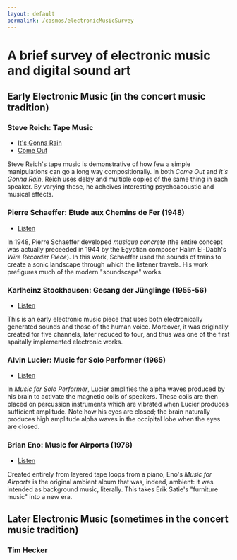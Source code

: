 ```yaml
---
layout: default
permalink: /cosmos/electronicMusicSurvey
---
```


# A brief survey of electronic music and digital sound art

## Early Electronic Music (in the concert music tradition)

### Steve Reich: Tape Music

 - [It's Gonna Rain](https://www.youtube.com/watch?v=vugqRAX7xQE)
 - [Come Out](https://www.youtube.com/watch?v=g0WVh1D0N50)

Steve Reich's tape music is demonstrative of how few a simple manipulations can go a long way compositionally. In both _Come Out_ and _It's Gonna Rain_, Reich uses delay and multiple copies of the same thing in each speaker. By varying these, he acheives interesting psychoacoustic and musical effects.


### Pierre Schaeffer: Etude aux Chemins de Fer (1948)

 - [Listen](https://www.youtube.com/watch?v=tJwoQlYUVTk)

In 1948, Pierre Schaeffer developed _musique concrete_ (the entire concept was actually preceeded in 1944 by the Egyptian composer Halim El-Dabh's _Wire Recorder Piece_). In this work, Schaeffer used the sounds of trains to create a sonic landscape through which the listener travels. His work prefigures much of the modern "soundscape" works.


### Karlheinz Stockhausen: Gesang der Jünglinge (1955-56)

 - [Listen](https://www.youtube.com/watch?v=Y1Psx24n3rM)

This is an early electronic music piece that uses both electronically generated sounds and those of the human voice. Moreover, it was originally created for five channels, later reduced to four, and thus was one of the first spaitally implemented electronic works.

### Alvin Lucier: Music for Solo Performer (1965)

 - [Listen](https://www.youtube.com/watch?v=bIPU2ynqy2Y&t=542s)

In _Music for Solo Performer_, Lucier amplifies the alpha waves produced by his brain to activate the magnetic coils of speakers. These coils are then placed on percussion instruments which are vibrated when Lucier produces sufficient amplitude. Note how his eyes are closed; the brain naturally produces high amplitude alpha waves in the occipital lobe when the eyes are closed.

### Brian Eno: Music for Airports (1978)

 - [Listen](https://www.youtube.com/watch?v=vNwYtllyt3Q)

Created entirely from layered tape loops from a piano, Eno's _Music for Airports_ is the original ambient album that was, indeed, ambient: it was intended as background music, literally. This takes Erik Satie's "furniture music" into a new era.

 

## Later Electronic Music (sometimes in the concert music tradition)

### Tim Hecker


### 
